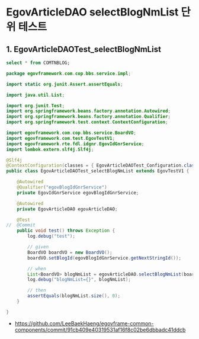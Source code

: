 # EgovArticleDAO selectBlogNmList 단위 테스트

## 1. EgovArticleDAOTest_selectBlogNmList

```sql
select * from COMTNBLOG;
```

```java
package egovframework.com.cop.bbs.service.impl;

import static org.junit.Assert.assertEquals;

import java.util.List;

import org.junit.Test;
import org.springframework.beans.factory.annotation.Autowired;
import org.springframework.beans.factory.annotation.Qualifier;
import org.springframework.test.context.ContextConfiguration;

import egovframework.com.cop.bbs.service.BoardVO;
import egovframework.com.test.EgovTestV1;
import egovframework.rte.fdl.idgnr.EgovIdGnrService;
import lombok.extern.slf4j.Slf4j;

@Slf4j
@ContextConfiguration(classes = { EgovArticleDAOTest_Configuration.class })
public class EgovArticleDAOTest_selectBlogNmList extends EgovTestV1 {

	@Autowired
	@Qualifier("egovBlogIdGnrService")
	private EgovIdGnrService egovBlogIdGnrService;

	@Autowired
	private EgovArticleDAO egovArticleDAO;

	@Test
//	@Commit
	public void test() throws Exception {
		log.debug("test");

		// given
		BoardVO boardVO = new BoardVO();
		boardVO.setBlogId(egovBlogIdGnrService.getNextStringId());

		// when
		List<BoardVO> blogNmList = egovArticleDAO.selectBlogNmList(boardVO);
		log.debug("blogNmList={}", blogNmList);

		// then
		assertEquals(blogNmList.size(), 0);
	}

}
```

- https://github.com/LeeBaekHaeng/egovframe-common-components/commit/91cb409e40319531af16f8c02be6dbbadc41ddcb
